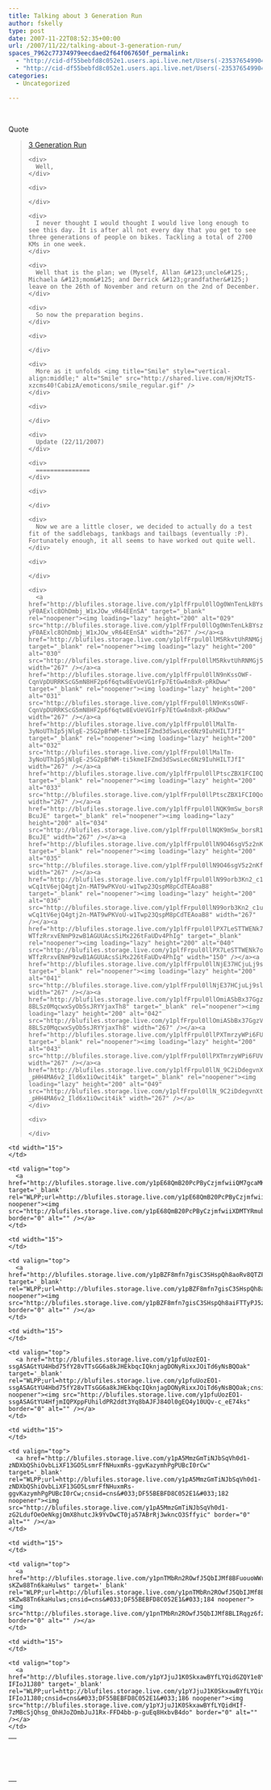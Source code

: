 ```yaml
---
title: Talking about 3 Generation Run
author: fskelly
type: post
date: 2007-11-22T08:52:35+00:00
url: /2007/11/22/talking-about-3-generation-run/
spaces_7962c77374979eecdaed2f64f067650f_permalink:
  - "http://cid-df55bebfd8c052e1.users.api.live.net/Users(-2353765499046702367)/Blogs('DF55BEBFD8C052E1!116')/Entries('DF55BEBFD8C052E1!174')?authkey=22Fzl6To93U%24"
  - "http://cid-df55bebfd8c052e1.users.api.live.net/Users(-2353765499046702367)/Blogs('DF55BEBFD8C052E1!116')/Entries('DF55BEBFD8C052E1!174')?authkey=22Fzl6To93U%24"
categories:
  - Uncategorized

---
```

<div id="msgcns!DF55BEBFD8C052E1!174" class="bvMsg">
  <p>
     
  </p>
  
  <p>
    Quote
  </p>
  
  <blockquote>
    <p>
      <a href="http://fletcherkelly.spaces.live.com/blog/cns!DF55BEBFD8C052E1!122.entry">3 Generation Run</a>
    </p>
    
    <div>
      Well,
    </div>
    
    <div>
       
    </div>
    
    <div>
      I never thought I would thought I would live long enough to see this day. It is after all not every day that you get to see three generations of people on bikes. Tackling a total of 2700 KMs in one week.
    </div>
    
    <div>
      Well that is the plan; we (Myself, Allan &#123;uncle&#125;, Michaela &#123;mom&#125; and Derrick &#123;grandfather&#125;) leave on the 26th of November and return on the 2nd of December.
    </div>
    
    <div>
      So now the preparation begins.
    </div>
    
    <div>
       
    </div>
    
    <div>
      More as it unfolds <img title="Smile" style="vertical-align:middle;" alt="Smile" src="http://shared.live.com/HjKMzTS-xzcms40!CabizA/emoticons/smile_regular.gif" />
    </div>
    
    <div>
       
    </div>
    
    <div>
      Update (22/11/2007)
    </div>
    
    <div>
      ===============
    </div>
    
    <div>
       
    </div>
    
    <div>
      Now we are a little closer, we decided to actually do a test fit of the saddlebags, tankbags and tailbags (eventually :P). Fortunately enough, it all seems to have worked out quite well.
    </div>
    
    <div>
       
    </div>
    
    <div>
      <a href="http://blufiles.storage.live.com/y1plfFrpul0llOg0WnTenLkBYszG7awq_9khrGfXOYFHw-yF0AExlc8OhDmbj_W1xJOw_vR64EEnSA" target="_blank" rel="noopener"><img loading="lazy" height="200" alt="029" src="http://blufiles.storage.live.com/y1plfFrpul0llOg0WnTenLkBYszG7awq_9khrGfXOYFHw-yF0AExlc8OhDmbj_W1xJOw_vR64EEnSA" width="267" /></a><a href="http://blufiles.storage.live.com/y1plfFrpul0llM5RkvtUhRNMGj5DvB1Hmy2OGYzGCh7yE2EFhtj2tyf0BICIUInE1MZETSkcFLBMRY" target="_blank" rel="noopener"><img loading="lazy" height="200" alt="030" src="http://blufiles.storage.live.com/y1plfFrpul0llM5RkvtUhRNMGj5DvB1Hmy2OGYzGCh7yE2EFhtj2tyf0BICIUInE1MZETSkcFLBMRY" width="267" /></a><a href="http://blufiles.storage.live.com/y1plfFrpul0llN9nKssOWF-CqnVpDURRKScG5mN8HF2p6f6qtw8EvUeVG1rFp7EtGw4n8xR-pRkDww" target="_blank" rel="noopener"><img loading="lazy" height="200" alt="031" src="http://blufiles.storage.live.com/y1plfFrpul0llN9nKssOWF-CqnVpDURRKScG5mN8HF2p6f6qtw8EvUeVG1rFp7EtGw4n8xR-pRkDww" width="267" /></a><a href="http://blufiles.storage.live.com/y1plfFrpul0llMalTm-3yNoUThIp5jNlgE-25G2pBfWM-ti5kmeIFZmd3dSwsLec6Nz9IuhHILTJfI" target="_blank" rel="noopener"><img loading="lazy" height="200" alt="032" src="http://blufiles.storage.live.com/y1plfFrpul0llMalTm-3yNoUThIp5jNlgE-25G2pBfWM-ti5kmeIFZmd3dSwsLec6Nz9IuhHILTJfI" width="267" /></a><a href="http://blufiles.storage.live.com/y1plfFrpul0llPtscZBX1FCI0QofnlFvrFMj6lHnt75h46R09e0ptIzE1eZUnnedr40Z8ch7HC3Hjo" target="_blank" rel="noopener"><img loading="lazy" height="200" alt="033" src="http://blufiles.storage.live.com/y1plfFrpul0llPtscZBX1FCI0QofnlFvrFMj6lHnt75h46R09e0ptIzE1eZUnnedr40Z8ch7HC3Hjo" width="267" /></a><a href="http://blufiles.storage.live.com/y1plfFrpul0llNQK9mSw_borsR10WC25ohgllIaxnrI0k5BhBlROizwAi7iw0zgu62f8Gpm1-BcuJE" target="_blank" rel="noopener"><img loading="lazy" height="200" alt="034" src="http://blufiles.storage.live.com/y1plfFrpul0llNQK9mSw_borsR10WC25ohgllIaxnrI0k5BhBlROizwAi7iw0zgu62f8Gpm1-BcuJE" width="267" /></a><a href="http://blufiles.storage.live.com/y1plfFrpul0llN9O46sgV5z2nKf3wzHTe87I5h0iOE8NPOrbTdiZB_1ALNAy49t5IRlN_ll2jfFn2k" target="_blank" rel="noopener"><img loading="lazy" height="200" alt="035" src="http://blufiles.storage.live.com/y1plfFrpul0llN9O46sgV5z2nKf3wzHTe87I5h0iOE8NPOrbTdiZB_1ALNAy49t5IRlN_ll2jfFn2k" width="267" /></a><a href="http://blufiles.storage.live.com/y1plfFrpul0llN99orb3Kn2_c1u-wCq1tV6ejQ4gtj2n-MAT9wPKVoU-w1Twp23QspM8pCdTEAoaB8" target="_blank" rel="noopener"><img loading="lazy" height="200" alt="036" src="http://blufiles.storage.live.com/y1plfFrpul0llN99orb3Kn2_c1u-wCq1tV6ejQ4gtj2n-MAT9wPKVoU-w1Twp23QspM8pCdTEAoaB8" width="267" /></a><a href="http://blufiles.storage.live.com/y1plfFrpul0llPX7LeSTTWENk7o5CjV9xHJ-WTfzRrxvENmP9zwB1AGUUAcsSiMx226tFaUDv4PhIg" target="_blank" rel="noopener"><img loading="lazy" height="200" alt="040" src="http://blufiles.storage.live.com/y1plfFrpul0llPX7LeSTTWENk7o5CjV9xHJ-WTfzRrxvENmP9zwB1AGUUAcsSiMx226tFaUDv4PhIg" width="150" /></a><a href="http://blufiles.storage.live.com/y1plfFrpul0llNjE37HCjuLj9slcga4PRdfgDu5vpkS_zt4BPVWiwx4YB516TeIstYWdOT2RjeLfDY" target="_blank" rel="noopener"><img loading="lazy" height="200" alt="041" src="http://blufiles.storage.live.com/y1plfFrpul0llNjE37HCjuLj9slcga4PRdfgDu5vpkS_zt4BPVWiwx4YB516TeIstYWdOT2RjeLfDY" width="267" /></a><a href="http://blufiles.storage.live.com/y1plfFrpul0llOmiASbBx37GgzV9wFWraWFJwOezMXvbRD3nc5-8BLSz0MqcwxSyOb5sJRYYjaxTh8" target="_blank" rel="noopener"><img loading="lazy" height="200" alt="042" src="http://blufiles.storage.live.com/y1plfFrpul0llOmiASbBx37GgzV9wFWraWFJwOezMXvbRD3nc5-8BLSz0MqcwxSyOb5sJRYYjaxTh8" width="267" /></a><a href="http://blufiles.storage.live.com/y1plfFrpul0llPXTmrzyWPi6FUV0gEMF5MHo7XitjgK82TSRFtwxxuunY_8LxG_mxiV5TpudYtJYd4" target="_blank" rel="noopener"><img loading="lazy" height="200" alt="043" src="http://blufiles.storage.live.com/y1plfFrpul0llPXTmrzyWPi6FUV0gEMF5MHo7XitjgK82TSRFtwxxuunY_8LxG_mxiV5TpudYtJYd4" width="267" /></a><a href="http://blufiles.storage.live.com/y1plfFrpul0llN_9C2iDdegvnXtl9B2o_M6HPJuFmNzEt3mvaIZ-_pHH4MA6v2_Ild6x1iOwcit4ik" target="_blank" rel="noopener"><img loading="lazy" height="200" alt="049" src="http://blufiles.storage.live.com/y1plfFrpul0llN_9C2iDdegvnXtl9B2o_M6HPJuFmNzEt3mvaIZ-_pHH4MA6v2_Ild6x1iOwcit4ik" width="267" /></a>
    </div>
    
    <div>
       
    </div>
  </blockquote>
</div>

<table cellspacing="0" border="0">
  <tr>
    <td>
    </td>
  </tr>
  
  <tr>
    <td valign="top">
      <a href="http://blufiles.storage.live.com/y1p0jNvFxIYCGPXI1zAN3Ym86hYQHajJy86d9V2UGeMIUfTKr96nVtpyEcq9ai59ZA-2YxG4iJOZ_I" target="_blank" rel="WLPP;url=http://blufiles.storage.live.com/y1p0jNvFxIYCGPXI1zAN3Ym86hYQHajJy86d9V2UGeMIUfTKr96nVtpyEcq9ai59ZA-2YxG4iJOZ_I;cnsid=cns&#033;DF55BEBFD8C052E1&#033;175 noopener"><img src="http://blufiles.storage.live.com/y1p0jNvFxIYCGPXI1zAN3Ym8wpA5xLYHqdAJ0AOXeQXtJu4_LyVhNcKiwJJ-_CAXDhSDLWLtd2s1Lc" border="0" alt="" /></a>
    </td>
    
    <td width="15">
    </td>
    
    <td valign="top">
      <a href="http://blufiles.storage.live.com/y1pE68QmB20PcPByCzjmfwiiQM7gcaMK8RRy6d7cJ0u03Jp9WqQqzHw0GezY6iV18DAO3P9S1kQuyA" target='_blank' rel="WLPP;url=http://blufiles.storage.live.com/y1pE68QmB20PcPByCzjmfwiiQM7gcaMK8RRy6d7cJ0u03Jp9WqQqzHw0GezY6iV18DAO3P9S1kQuyA;cnsid=cns&#033;DF55BEBFD8C052E1&#033;176 noopener"><img src="http://blufiles.storage.live.com/y1pE68QmB20PcPByCzjmfwiiXDMTYRmubpoMS2RKBQxUwxKvi1n8bkQi_UKyrZJkCH4BMaSJa1K3qU" border="0" alt="" /></a>
    </td>
  </tr>
  
  <tr>
    <td>
    </td>
  </tr>
  
  <tr>
    <td valign="top">
      <a href="http://blufiles.storage.live.com/y1pz_WRhc4bAGT4mqoWeX2eNLKwtu95Bc9CCGtTAwR_QpA3GsuiNbToLUp6ISHt4sW85_mHWT_LJ_M" target="_blank" rel="WLPP;url=http://blufiles.storage.live.com/y1pz_WRhc4bAGT4mqoWeX2eNLKwtu95Bc9CCGtTAwR_QpA3GsuiNbToLUp6ISHt4sW85_mHWT_LJ_M;cnsid=cns&#033;DF55BEBFD8C052E1&#033;177 noopener"><img src="http://blufiles.storage.live.com/y1pz_WRhc4bAGT4mqoWeX2eNPA4Yr95NlEvOg0FObBQ7KRUCCPb4dE2tuiTni34q3G9LXlMU7_4DYE" border="0" alt="" /></a>
    </td>
    
    <td width="15">
    </td>
    
    <td valign="top">
      <a href="http://blufiles.storage.live.com/y1pBZF8mfn7gisC3SHspQh8aoRv8QTZFaVzKMB6r8EeucTyKXoEW1uQfWVRrdkQazdrbBbRuqG_Mwo" target='_blank' rel="WLPP;url=http://blufiles.storage.live.com/y1pBZF8mfn7gisC3SHspQh8aoRv8QTZFaVzKMB6r8EeucTyKXoEW1uQfWVRrdkQazdrbBbRuqG_Mwo;cnsid=cns&#033;DF55BEBFD8C052E1&#033;178 noopener"><img src="http://blufiles.storage.live.com/y1pBZF8mfn7gisC3SHspQh8aiFTTyPJ5zd1bXS0TLVcW4Iqyfkwov0tNYtIpwdWXUbwC69S7WxpeMI" border="0" alt="" /></a>
    </td>
  </tr>
  
  <tr>
    <td>
    </td>
  </tr>
  
  <tr>
    <td valign="top">
      <a href="http://blufiles.storage.live.com/y1pooOtqfeW9Vq5zZRgGGiObnu_ldr4kwmgQLUiyPNCA_yV-vZoJg74xB3ei6ZCw5aKhs85IRwdq70" target="_blank" rel="WLPP;url=http://blufiles.storage.live.com/y1pooOtqfeW9Vq5zZRgGGiObnu_ldr4kwmgQLUiyPNCA_yV-vZoJg74xB3ei6ZCw5aKhs85IRwdq70;cnsid=cns&#033;DF55BEBFD8C052E1&#033;179 noopener"><img src="http://blufiles.storage.live.com/y1pooOtqfeW9Vq5zZRgGGiObnQcZBeP2E4uHj1sOkGwciqqncKiTHNoKH466PyNmWX6uTKfqjraIsA" border="0" alt="" /></a>
    </td>
    
    <td width="15">
    </td>
    
    <td valign="top">
      <a href="http://blufiles.storage.live.com/y1pfuUozEO1-ssgASAGtYU4Hbd75fY28vTTsGG6a8kJHEkbqcIQknjagDONyRixxJOiTd6yNsBQOak" target='_blank' rel="WLPP;url=http://blufiles.storage.live.com/y1pfuUozEO1-ssgASAGtYU4Hbd75fY28vTTsGG6a8kJHEkbqcIQknjagDONyRixxJOiTd6yNsBQOak;cnsid=cns&#033;DF55BEBFD8C052E1&#033;180 noopener"><img src="http://blufiles.storage.live.com/y1pfuUozEO1-ssgASAGtYU4HfjmIQPXppFUhildPR2ddt3Yq8bAJFJ84Ol0gEQ4y10UQv-c_eE74ks" border="0" alt="" /></a>
    </td>
  </tr>
  
  <tr>
    <td>
    </td>
  </tr>
  
  <tr>
    <td valign="top">
      <a href="http://blufiles.storage.live.com/y1pBXtNLBD_BBsjHWZiqEHYlxh60HW_ugR5SbpFlli1JdKDtAluEN8-JxuZ4QecanTmDj5q8towrHY" target="_blank" rel="WLPP;url=http://blufiles.storage.live.com/y1pBXtNLBD_BBsjHWZiqEHYlxh60HW_ugR5SbpFlli1JdKDtAluEN8-JxuZ4QecanTmDj5q8towrHY;cnsid=cns&#033;DF55BEBFD8C052E1&#033;181 noopener"><img src="http://blufiles.storage.live.com/y1pBXtNLBD_BBsjHWZiqEHYl7tbfJCWCv_ugFcIdGySrHe7r0NDsP4yx2mx8KQByRWR9dpRAtOIbpM" border="0" alt="" /></a>
    </td>
    
    <td width="15">
    </td>
    
    <td valign="top">
      <a href="http://blufiles.storage.live.com/y1pA5MmzGmTiNJbSqVh0d1-zNDXbQShiOvbLiXF13GO5LsmrFfNHuxmRs-ggvKazymhPgPUBcI0rCw" target='_blank' rel="WLPP;url=http://blufiles.storage.live.com/y1pA5MmzGmTiNJbSqVh0d1-zNDXbQShiOvbLiXF13GO5LsmrFfNHuxmRs-ggvKazymhPgPUBcI0rCw;cnsid=cns&#033;DF55BEBFD8C052E1&#033;182 noopener"><img src="http://blufiles.storage.live.com/y1pA5MmzGmTiNJbSqVh0d1-zG2LdufOeOeNkgjOmX8hutcJk9YvDwCT0ja57ABrRj3wkncO3Sffyic" border="0" alt="" /></a>
    </td>
  </tr>
  
  <tr>
    <td>
    </td>
  </tr>
  
  <tr>
    <td valign="top">
      <a href="http://blufiles.storage.live.com/y1plOhdczBlVg89Tn1AV_Tbq9As3zNppgc-K5_5-4q417Wj7WjGfljtyhXxK7zpOxY8-Z6rm4-x1Yw" target="_blank" rel="WLPP;url=http://blufiles.storage.live.com/y1plOhdczBlVg89Tn1AV_Tbq9As3zNppgc-K5_5-4q417Wj7WjGfljtyhXxK7zpOxY8-Z6rm4-x1Yw;cnsid=cns&#033;DF55BEBFD8C052E1&#033;183 noopener"><img src="http://blufiles.storage.live.com/y1plOhdczBlVg89Tn1AV_Tbq-Oq562r7vHJs3bZz7nuUlXy40HHXJq80ew_WHvR_nyzFzpQeYz2DvY" border="0" alt="" /></a>
    </td>
    
    <td width="15">
    </td>
    
    <td valign="top">
      <a href="http://blufiles.storage.live.com/y1pnTMbRn2ROwfJ5QbIJMf8BFuouoWWrgcX9HDoMjlNZ2yU5Hiwu72HZjk4mH-sKZw88Tn6kaHulws" target='_blank' rel="WLPP;url=http://blufiles.storage.live.com/y1pnTMbRn2ROwfJ5QbIJMf8BFuouoWWrgcX9HDoMjlNZ2yU5Hiwu72HZjk4mH-sKZw88Tn6kaHulws;cnsid=cns&#033;DF55BEBFD8C052E1&#033;184 noopener"><img src="http://blufiles.storage.live.com/y1pnTMbRn2ROwfJ5QbIJMf8BLIRqgz6fzEBY_zstqTtfK0Z3PnoI_naeerxGE8BYetCHYzea7FH1uk" border="0" alt="" /></a>
    </td>
  </tr>
  
  <tr>
    <td>
    </td>
  </tr>
  
  <tr>
    <td valign="top">
      <a href="http://blufiles.storage.live.com/y1paSXC67-EryLsptKhni02AlO7uUISNVRcXiMFIgynW98Uw6lFlfyYSfdmboSlIHJdRQMyNgOXNcw" target="_blank" rel="WLPP;url=http://blufiles.storage.live.com/y1paSXC67-EryLsptKhni02AlO7uUISNVRcXiMFIgynW98Uw6lFlfyYSfdmboSlIHJdRQMyNgOXNcw;cnsid=cns&#033;DF55BEBFD8C052E1&#033;185 noopener"><img src="http://blufiles.storage.live.com/y1paSXC67-EryLsptKhni02AvgazfZ2BF76huiRSjPzxLjs5qO49TvHOpkXFsoahHEhT7QQSGp8Adc" border="0" alt="" /></a>
    </td>
    
    <td width="15">
    </td>
    
    <td valign="top">
      <a href="http://blufiles.storage.live.com/y1pYJjuJ1K0SkxawBYfLYQidGZQY1e8YqDWjO58d5GcYyn2e5qmk9S9npsZe7YqIAQlu-IFIoJ1J80" target='_blank' rel="WLPP;url=http://blufiles.storage.live.com/y1pYJjuJ1K0SkxawBYfLYQidGZQY1e8YqDWjO58d5GcYyn2e5qmk9S9npsZe7YqIAQlu-IFIoJ1J80;cnsid=cns&#033;DF55BEBFD8C052E1&#033;186 noopener"><img src="http://blufiles.storage.live.com/y1pYJjuJ1K0SkxawBYfLYQidHIf-7zMBcSjQhsg_OhHJoZOmbJuJ1Rx-FFD4bb-p-guEq8HxbvB4do" border="0" alt="" /></a>
    </td>
  </tr>
  
  <tr>
    <td>
    </td>
  </tr>
  
  <tr>
    <td valign="top">
      <a href="http://blufiles.storage.live.com/y1pjqH-SJIqvk3S53qYgAq4VzT2OayrykvWDdV0lUQW7NPx1Sgh9lnFOfkyIIqYluDjH0fQfD3UWig" target="_blank" rel="WLPP;url=http://blufiles.storage.live.com/y1pjqH-SJIqvk3S53qYgAq4VzT2OayrykvWDdV0lUQW7NPx1Sgh9lnFOfkyIIqYluDjH0fQfD3UWig;cnsid=cns&#033;DF55BEBFD8C052E1&#033;187 noopener"><img src="http://blufiles.storage.live.com/y1pjqH-SJIqvk3S53qYgAq4V3p2MJKGNw6Lv6tA3IjpHWzmqAdT7fE5S-hGAywHTn9FQfNsZxhC7OA" border="0" alt="" /></a>
    </td>
  </tr>
</table>